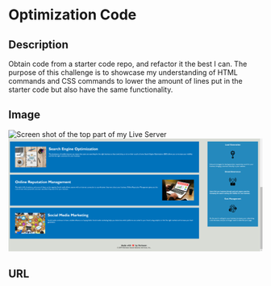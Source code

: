 # Optimization Code

## Description

Obtain code from a starter code repo, and refactor it the best I can. The purpose of this challenge is to showcase my understanding of HTML commands and CSS commands to lower the amount of lines put in the starter code but also have the same functionality.

## Image
![Screen shot of the top part of my Live Server](https://github.com/omousa98/Optimization-Code/blob/main/assets/images/Horiseon%20Top.png?raw=true)
![Screen shot of the bottom part of my Live Server](https://github.com/omousa98/Optimization-Code/blob/main/assets/images/Horiseon%20Bottom.png)
## URL
